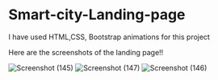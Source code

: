 # Smart-city-Landing-page
I have used HTML,CSS, Bootstrap animations for this project

Here are the screenshots of the landing page!!

![Screenshot (145)](https://github.com/Gowsika23/Smart-city-Landing-page/assets/134724663/4f1c01b3-5ad8-4e01-9bf3-74e75ba100bc)
![Screenshot (147)](https://github.com/Gowsika23/Smart-city-Landing-page/assets/134724663/dafa79cc-2b8e-404d-affc-9b816feca69b)
![Screenshot (146)](https://github.com/Gowsika23/Smart-city-Landing-page/assets/134724663/26d52925-4d33-4ce4-a137-96649da896a0)


